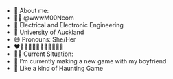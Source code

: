 - 🦄 About me: 
- 🧙‍♀️ @wwwM00Ncom
- 🔋 Electrical and Electronic Engineering
- 🏫 University of Auckland
- 😄 Pronouns: She/Her
- ❤️🩷🧡💛💚💙🩵💜🤎🖤🩶🤍
- 😶‍🌫️ Current Situation: 
- 💞️ I’m currently making a new game with my boyfriend
- 👻 Like a kind of Haunting Game


<!---
wwwM00Ncom/wwwM00Ncom is a ✨ special ✨ repository because its `README.md` (this file) appears on your GitHub profile.
You can click the Preview link to take a look at your changes.
--->
